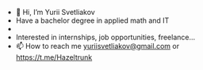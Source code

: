 - 👋 Hi, I’m Yurii Svetliakov
- Have a bachelor degree in applied math and IT
- 
- Interested in internships, job opportunities, freelance...
- 📫 How to reach me yuriisvetliakov@gmail.com or https://t.me/Hazeltrunk
<!---
1Zero11/1Zero11 is a ✨ special ✨ repository because its `README.md` (this file) appears on your GitHub profile.
You can click the Preview link to take a look at your changes.
--->
